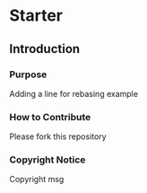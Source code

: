 # Starter

## Introduction

### Purpose
Adding a line for rebasing example
### How to Contribute
Please fork this repository

### Copyright Notice
Copyright msg